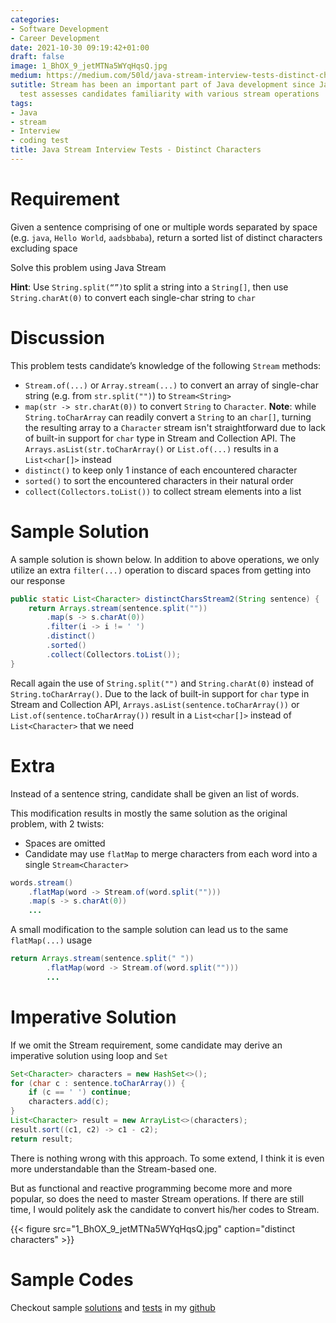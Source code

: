 ```yaml
---
categories:
- Software Development
- Career Development
date: 2021-10-30 09:19:42+01:00
draft: false
image: 1_BhOX_9_jetMTNa5WYqHqsQ.jpg
medium: https://medium.com/50ld/java-stream-interview-tests-distinct-characters-741cc82cbdd6
sutitle: Stream has been an important part of Java development since Java 8. This
  test assesses candidates familiarity with various stream operations
tags:
- Java
- stream
- Interview
- coding test
title: Java Stream Interview Tests - Distinct Characters
---
```

Requirement
===========

Given a sentence comprising of one or multiple words separated by space (e.g. `java`, `Hello World`, `aadsbbaba`), return a sorted list of distinct characters excluding space

Solve this problem using Java Stream

**Hint**: Use `String.split(“”)`to split a string into a `String[]`, then use `String.charAt(0)` to convert each single-char string to `char`

Discussion
==========

This problem tests candidate’s knowledge of the following `Stream` methods:

*   `Stream.of(...)` or `Array.stream(...)` to convert an array of single-char string (e.g. from `str.split("")`) to `Stream<String>`
*   `map(str -> str.charAt(0))` to convert `String` to `Character`. **Note**: while `String.toCharArray` can readily convert a `String` to an `char[]`, turning the resulting array to a `Character` stream isn't straightforward due to lack of built-in support for `char` type in Stream and Collection API. The `Arrays.asList(str.toCharArray()` or `List.of(...)` results in a `List<char[]>` instead
*   `distinct()` to keep only 1 instance of each encountered character
*   `sorted()` to sort the encountered characters in their natural order
*   `collect(Collectors.toList())` to collect stream elements into a list

Sample Solution
===============

A sample solution is shown below. In addition to above operations, we only utilize an extra `filter(...)` operation to discard spaces from getting into our response

```java
public static List<Character> distinctCharsStream2(String sentence) {  
    return Arrays.stream(sentence.split(""))  
        .map(s -> s.charAt(0))  
        .filter(i -> i != ' ')  
        .distinct()  
        .sorted()  
        .collect(Collectors.toList());  
}
```

Recall again the use of `String.split("")` and `String.charAt(0)` instead of `String.toCharArray()`. Due to the lack of built-in support for `char` type in Stream and Collection API, `Arrays.asList(sentence.toCharArray())` or `List.of(sentence.toCharArray())` result in a `List<char[]>` instead of `List<Character>` that we need

Extra
=====

Instead of a sentence string, candidate shall be given an list of words.

This modification results in mostly the same solution as the original problem, with 2 twists:

*   Spaces are omitted
*   Candidate may use `flatMap` to merge characters from each word into a single `Stream<Character>`

```java
words.stream()  
    .flatMap(word -> Stream.of(word.split("")))  
    .map(s -> s.charAt(0))  
    ...
```

A small modification to the sample solution can lead us to the same `flatMap(...)` usage

```java
return Arrays.stream(sentence.split(" "))  
        .flatMap(word -> Stream.of(word.split("")))  
        ...
```

Imperative Solution
===================

If we omit the Stream requirement, some candidate may derive an imperative solution using loop and `Set`

```java
Set<Character> characters = new HashSet<>();  
for (char c : sentence.toCharArray()) {  
    if (c == ' ') continue;  
    characters.add(c);  
}  
List<Character> result = new ArrayList<>(characters);  
result.sort((c1, c2) -> c1 - c2);  
return result;
```

There is nothing wrong with this approach. To some extend, I think it is even more understandable than the Stream-based one.

But as functional and reactive programming become more and more popular, so does the need to master Stream operations. If there are still time, I would politely ask the candidate to convert his/her codes to Stream.

{{< figure src="1_BhOX_9_jetMTNa5WYqHqsQ.jpg" caption="distinct characters" >}}

Sample Codes
============

Checkout sample [solutions](https://github.com/geraldnguyen/kitchensink/blob/main/java/src/main/java/example/codingtest/DistinctCharacters.java) and [tests](https://github.com/geraldnguyen/kitchensink/blob/main/java/src/test/java/example/codingtest/DistinctCharactersTest.java) in my [github](https://github.com/geraldnguyen/kitchensink)
